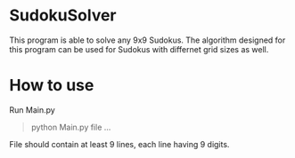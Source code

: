 # SudokuSolver
This program is able to solve any 9x9 Sudokus.
The algorithm designed for this program can be used for Sudokus with differnet grid sizes as well.

# How to use
Run Main.py
> python Main.py file ...

File should contain at least 9 lines, each line having 9 digits.
